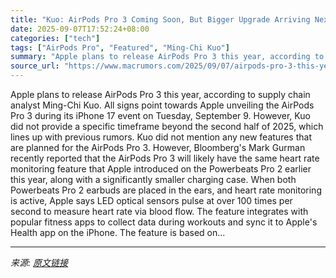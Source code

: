 ```yaml
---
title: "Kuo: AirPods Pro 3 Coming Soon, But Bigger Upgrade Arriving Next Year"
date: 2025-09-07T17:52:24+08:00
categories: ["tech"]
tags: ["AirPods Pro", "Featured", "Ming-Chi Kuo"]
summary: "Apple plans to release AirPods Pro 3 this year, according to supply chain analyst Ming-Chi Kuo. All signs point towards Apple unveiling the AirPods Pro 3 during its iPhone 17 event on Tuesday, Septemb"
source_url: "https://www.macrumors.com/2025/09/07/airpods-pro-3-this-year-per-kuo/"
---
```


Apple plans to release AirPods Pro 3 this year, according to supply chain analyst Ming-Chi Kuo. All signs point towards Apple unveiling the AirPods Pro 3 during its iPhone 17 event on Tuesday, September 9. However, Kuo did not provide a specific timeframe beyond the second half of 2025, which lines up with previous rumors. Kuo did not mention any new features that are planned for the AirPods Pro 3. However, Bloomberg's Mark Gurman recently reported that the AirPods Pro 3 will likely have the same heart rate monitoring feature that Apple introduced on the Powerbeats Pro 2 earlier this year, along with a significantly smaller charging case. When both Powerbeats Pro 2 earbuds are placed in the ears, and heart rate monitoring is active, Apple says LED optical sensors pulse at over 100 times per second to measure heart rate via blood flow. The feature integrates with popular fitness apps to collect data during workouts and sync it to Apple's Health app on the iPhone. The feature is based on...

---

*来源: [原文链接](https://www.macrumors.com/2025/09/07/airpods-pro-3-this-year-per-kuo/)*
